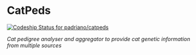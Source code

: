 CatPeds
==========
[ ![Codeship Status for padriano/catpeds](https://app.codeship.com/projects/70e530e0-c5e8-0134-b344-5e1bd76d6753/status?branch=master)](https://app.codeship.com/projects/198433)

*Cat pedigree analyser and aggregator to provide cat genetic information from multiple sources*
